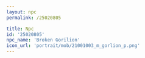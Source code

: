 ```yaml
---
layout: npc
permalink: /25020805

title: Npc
id: '25020805'
npc_name: 'Broken Gorilion'
icon_url: 'portrait/mob/21001003_m_gorlion_p.png'
---
```

